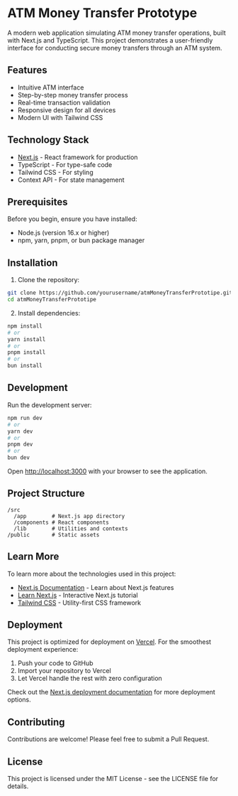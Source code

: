 # ATM Money Transfer Prototype

A modern web application simulating ATM money transfer operations, built with Next.js and TypeScript. This project demonstrates a user-friendly interface for conducting secure money transfers through an ATM system.

## Features

- Intuitive ATM interface
- Step-by-step money transfer process
- Real-time transaction validation
- Responsive design for all devices
- Modern UI with Tailwind CSS

## Technology Stack

- [Next.js](https://nextjs.org) - React framework for production
- TypeScript - For type-safe code
- Tailwind CSS - For styling
- Context API - For state management

## Prerequisites

Before you begin, ensure you have installed:
- Node.js (version 16.x or higher)
- npm, yarn, pnpm, or bun package manager

## Installation

1. Clone the repository:
```bash
git clone https://github.com/yourusername/atmMoneyTransferPrototipe.git
cd atmMoneyTransferPrototipe
```

2. Install dependencies:
```bash
npm install
# or
yarn install
# or
pnpm install
# or
bun install
```

## Development

Run the development server:

```bash
npm run dev
# or
yarn dev
# or
pnpm dev
# or
bun dev
```

Open [http://localhost:3000](http://localhost:3000) with your browser to see the application.

## Project Structure

```
/src
  /app        # Next.js app directory
  /components # React components
  /lib        # Utilities and contexts
/public       # Static assets
```

## Learn More

To learn more about the technologies used in this project:

- [Next.js Documentation](https://nextjs.org/docs) - Learn about Next.js features
- [Learn Next.js](https://nextjs.org/learn) - Interactive Next.js tutorial
- [Tailwind CSS](https://tailwindcss.com/docs) - Utility-first CSS framework

## Deployment

This project is optimized for deployment on [Vercel](https://vercel.com). For the smoothest deployment experience:

1. Push your code to GitHub
2. Import your repository to Vercel
3. Let Vercel handle the rest with zero configuration

Check out the [Next.js deployment documentation](https://nextjs.org/docs/app/building-your-application/deploying) for more deployment options.

## Contributing

Contributions are welcome! Please feel free to submit a Pull Request.

## License

This project is licensed under the MIT License - see the LICENSE file for details.
